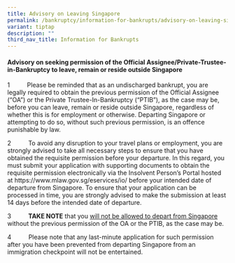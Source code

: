 ```yaml
---
title: Advisory on Leaving Singapore
permalink: /bankruptcy/information-for-bankrupts/advisory-on-leaving-singapore/
variant: tiptap
description: ""
third_nav_title: Information for Bankrupts
---
```

<h4><strong>Advisory on seeking permission of the Official Assignee/Private-Trustee-in-Bankruptcy to leave, remain or reside outside Singapore</strong></h4>
<p>1&nbsp;&nbsp;&nbsp;&nbsp;&nbsp;&nbsp;&nbsp;&nbsp;&nbsp; Please be reminded
that as an undischarged bankrupt, you are legally required to obtain the
previous permission of the Official Assignee (“OA”) or the Private Trustee-In-Bankruptcy
(“PTIB”), as the case may be, before you can leave, remain or reside outside
Singapore, regardless of whether this is for employment or otherwise. Departing
Singapore or attempting to do so, without such previous permission, is
an offence punishable by law.</p>
<p></p>
<p>2&nbsp;&nbsp;&nbsp;&nbsp;&nbsp;&nbsp;&nbsp;&nbsp;&nbsp; To avoid any disruption
to your travel plans or employment, you are strongly advised to take all
necessary steps to ensure that you have obtained the requisite permission
before your departure. In this regard, you must submit your application
with supporting documents to obtain the requisite permission electronically
via the Insolvent Person’s Portal hosted at <a rel="noopener noreferrer nofollow" target="_blank">https://www.mlaw.gov.sg/eservices/io/</a> before
your intended date of departure from Singapore. To ensure that your application
can be processed in time, you are strongly advised to make the submission
at least 14 days before the intended date of departure.</p>
<p></p>
<p>3&nbsp;&nbsp;&nbsp;&nbsp;&nbsp;&nbsp;&nbsp;&nbsp;&nbsp; <strong>TAKE NOTE</strong> that
you <u>will not be allowed to depart from Singapore</u> without the previous
permission of the OA or the PTIB, as the case may be.</p>
<p></p>
<p>4&nbsp;&nbsp;&nbsp;&nbsp;&nbsp;&nbsp;&nbsp;&nbsp;&nbsp; Please note that
any last-minute application for such permission after you have been prevented
from departing Singapore from an immigration checkpoint will not be entertained.</p>
<p>&nbsp;</p>